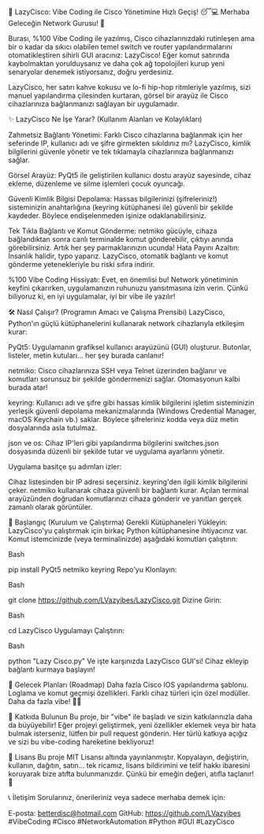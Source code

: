 🚀 LazyCisco: Vibe Coding ile Cisco Yönetimine Hızlı Geçiş! 😴💻
Merhaba Geleceğin Network Gurusu! 👋

Burası, %100 Vibe Coding ile yazılmış, Cisco cihazlarınızdaki rutinleşen ama bir o kadar da sıkıcı olabilen temel switch ve router yapılandırmalarını otomatikleştiren sihirli GUI aracınız: LazyCisco! Eğer komut satırında kaybolmaktan yorulduysanız ve daha çok ağ topolojileri kurup yeni senaryolar denemek istiyorsanız, doğru yerdesiniz.

LazyCisco, her satırı kahve kokusu ve lo-fi hip-hop ritmleriyle yazılmış, sizi manuel yapılandırma çilesinden kurtaran, görsel bir arayüz ile Cisco cihazlarınıza bağlanmanızı sağlayan bir uygulamadır.


✨ LazyCisco Ne İşe Yarar? (Kullanım Alanları ve Kolaylıkları)

Zahmetsiz Bağlantı Yönetimi: 
Farklı Cisco cihazlarına bağlanmak için her seferinde IP, 
kullanıcı adı ve şifre girmekten sıkıldınız mı? LazyCisco, 
kimlik bilgilerini güvenle yönetir ve tek tıklamayla cihazlarınıza bağlanmanızı sağlar.

Görsel Arayüz: PyQt5 ile geliştirilen kullanıcı dostu arayüz sayesinde, cihaz ekleme, düzenleme ve silme işlemleri çocuk oyuncağı.

Güvenli Kimlik Bilgisi Depolama: Hassas bilgilerinizi (şifreleriniz!) sisteminizin anahtarlığına (keyring kütüphanesi ile) güvenli bir şekilde kaydeder. Böylece endişelenmeden işinize odaklanabilirsiniz.

Tek Tıkla Bağlantı ve Komut Gönderme: netmiko gücüyle, cihaza bağlandıktan sonra canlı terminalde komut gönderebilir, çıktıyı anında görebilirsiniz. Artık her şey parmaklarınızın ucunda!
Hata Payını Azaltın: İnsanlık halidir, typo yaparız. 
LazyCisco, otomatik bağlantı ve komut gönderme yetenekleriyle bu riski sıfıra indirir.

%100 Vibe Coding Hissiyatı: Evet, en önemlisi bu! Network yönetiminin keyfini çıkarırken, uygulamanızın ruhunuzu yansıtmasına izin verin. 
Çünkü biliyoruz ki, en iyi uygulamalar, iyi bir vibe ile yazılır!


🛠️ Nasıl Çalışır? (Programın Amacı ve Çalışma Prensibi)
LazyCisco, Python'ın güçlü kütüphanelerini kullanarak network cihazlarıyla etkileşim kurar:

PyQt5: Uygulamanın grafiksel kullanıcı arayüzünü (GUI) oluşturur. Butonlar, listeler, metin kutuları... her şey burada canlanır!

netmiko: Cisco cihazlarınıza SSH veya Telnet üzerinden bağlanır ve komutları sorunsuz bir şekilde göndermenizi sağlar. Otomasyonun kalbi burada atar!

keyring: Kullanıcı adı ve şifre gibi hassas kimlik bilgilerini işletim sisteminizin yerleşik güvenli depolama mekanizmalarında (Windows Credential Manager, macOS Keychain vb.) saklar. Böylece şifreleriniz kodda veya düz metin dosyalarında asla tutulmaz.

json ve os: Cihaz IP'leri gibi yapılandırma bilgilerini switches.json dosyasında düzenli bir şekilde tutar ve uygulama ayarlarını yönetir.

Uygulama basitçe şu adımları izler:

Cihaz listesinden bir IP adresi seçersiniz.
keyring'den ilgili kimlik bilgilerini çeker.
netmiko kullanarak cihaza güvenli bir bağlantı kurar.
Açılan terminal arayüzünden doğrudan komutlarınızı cihaza gönderir ve yanıtları gerçek zamanlı olarak görüntüler.


🚀 Başlangıç (Kurulum ve Çalıştırma)
Gerekli Kütüphaneleri Yükleyin:
LazyCisco'yu çalıştırmak için birkaç Python kütüphanesine ihtiyacınız var. Komut istemcinizde (veya terminalinizde) aşağıdaki komutları çalıştırın:

Bash

pip install PyQt5 netmiko keyring
Repo'yu Klonlayın:

Bash

git clone https://github.com/LVazyibes/LazyCisco.git
Dizine Girin:

Bash

cd LazyCisco
Uygulamayı Çalıştırın:

Bash

python "Lazy Cisco.py"
Ve işte karşınızda LazyCisco GUI'si! Cihaz ekleyip bağlantı kurmaya başlayın!



🔮 Gelecek Planları (Roadmap)
Daha fazla Cisco IOS yapılandırma şablonu.
Loglama ve komut geçmişi özellikleri.
Farklı cihaz türleri için özel modüller.
Daha da fazla vibe! 🧘‍♀️


🤝 Katkıda Bulunun
Bu proje, bir "vibe" ile başladı ve sizin katkılarınızla daha da büyüyebilir! 
Eğer projeyi geliştirmek, yeni özellikler eklemek veya bir hata bulmak isterseniz, 
lütfen bir pull request gönderin. Her türlü katkıya açığız ve sizi bu vibe-coding hareketine bekliyoruz!

📜 Lisans
Bu proje MIT Lisansı altında yayınlanmıştır. 
Kopyalayın, değiştirin, kullanın, dağıtın, satın... 
tek ricamız, lisans bildirimini ve telif hakkı ibaresini koruyarak bize atıfta bulunmanızdır. 
Çünkü bir emeğin değeri, atıfla taçlanır! 👑

📞 İletişim
Sorularınız, önerileriniz veya sadece merhaba demek için:

E-posta: betterdisc@hotmail.com
GitHub: https://github.com/LVazyibes
#VibeCoding #Cisco #NetworkAutomation #Python #GUI #LazyCisco
